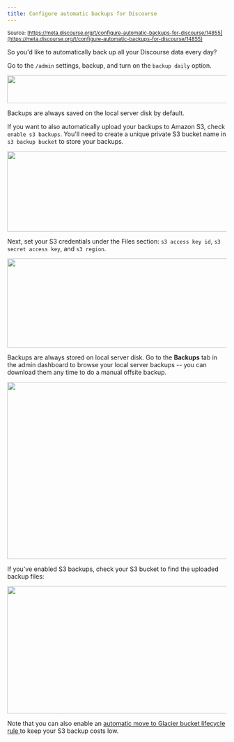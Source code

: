 ```yaml
---
title: Configure automatic backups for Discourse
---
```


<small class="documentation-source">Source: [https://meta.discourse.org/t/configure-automatic-backups-for-discourse/14855](https://meta.discourse.org/t/configure-automatic-backups-for-discourse/14855)</small>

So you'd like to automatically back up all your Discourse data every day? 

Go to the `/admin` settings, backup, and turn on the `backup daily` option.

<img src="//discourse-meta.s3-us-west-1.amazonaws.com/original/2X/c/cdebee5626392e3869cba8a3cddc977822f951ff.png" width="690" height="64"> 

Backups are always saved on the local server disk by default.

If you want to also automatically upload your backups to Amazon S3, check `enable s3 backups`. You'll need to create a unique private S3 bucket name in `s3 backup bucket` to store your backups.

<img src="//discourse-meta.s3-us-west-1.amazonaws.com/original/2X/3/318564bc2aae3345039b00b1c457b7561be21325.png" width="609" height="184"> 

Next, set your S3 credentials under the Files section: `s3 access key id`, `s3 secret access key`, and `s3 region`.

<img src="//discourse-meta.s3-us-west-1.amazonaws.com/original/2X/2/23bbd09157cae94b04601a00d5b2169a0f7175f8.png" width="690" height="204"> 

Backups are always stored on local server disk. Go to the **Backups** tab in the admin dashboard to browse your local server backups -- you can download them any time to do a manual offsite backup.

<img src="//discourse-meta.s3-us-west-1.amazonaws.com/original/2X/9/9adda5bcde9fb1cd913cbb1aaa53a9489519b3ba.png" width="690" height="406"> 

If you've enabled S3 backups, check your S3 bucket to find the uploaded backup files:

<img src="//discourse-meta.s3-us-west-1.amazonaws.com/original/2X/0/0ec8819200c1307216ec11591e4548c01cfebcb1.png" width="690" height="292"> 

Note that you can also enable an [automatic move to Glacier bucket lifecycle rule ](http://aws.typepad.com/aws/2012/11/archive-s3-to-glacier.html) to keep your S3 backup costs low.

